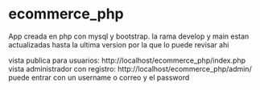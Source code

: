 # ecommerce_php

App creada en php con mysql y bootstrap.
la rama develop y main estan actualizadas hasta la ultima version por la que lo puede revisar ahi

vista publica para usuarios: http://localhost/ecommerce_php/index.php
vista administrador con registro: http://localhost/ecommerce_php/admin/ puede entrar con un username o correo y el password
